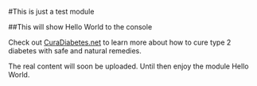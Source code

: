 #This is just a test module

##This will show Hello World to the console

Check out [CuraDiabetes.net](http://curadiabetes.net) to
learn more about how to cure type 2 diabetes with safe
and natural remedies.

The real content will soon be uploaded. Until then enjoy
the module Hello World. 
